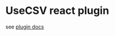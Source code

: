
# UseCSV react plugin

see [plugin docs](https://docs.usecsv.com/docs/importer/client-libraries/react/getting-started)